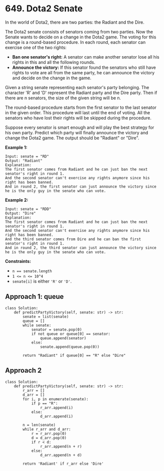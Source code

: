 # 649. Dota2 Senate

In the world of Dota2, there are two parties: the Radiant and the Dire.

The Dota2 senate consists of senators coming from two parties. Now the Senate wants to decide on a change in the Dota2 game. The voting for this change is a round-based procedure. In each round, each senator can exercise one of the two rights:

- **Ban one senator's right:** A senator can make another senator lose all his rights in this and all the following rounds.
- **Announce the victory:** If this senator found the senators who still have rights to vote are all from the same party, he can announce the victory and decide on the change in the game.

Given a string senate representing each senator's party belonging. The character 'R' and 'D' represent the Radiant party and the Dire party. Then if there are n senators, the size of the given string will be n.

The round-based procedure starts from the first senator to the last senator in the given order. This procedure will last until the end of voting. All the senators who have lost their rights will be skipped during the procedure.

Suppose every senator is smart enough and will play the best strategy for his own party. Predict which party will finally announce the victory and change the Dota2 game. The output should be "Radiant" or "Dire".


**Example 1:**

```
Input: senate = "RD"
Output: "Radiant"
Explanation: 
The first senator comes from Radiant and he can just ban the next senator's right in round 1. 
And the second senator can't exercise any rights anymore since his right has been banned. 
And in round 2, the first senator can just announce the victory since he is the only guy in the senate who can vote.
```

**Example 2:**

```
Input: senate = "RDD"
Output: "Dire"
Explanation: 
The first senator comes from Radiant and he can just ban the next senator's right in round 1. 
And the second senator can't exercise any rights anymore since his right has been banned. 
And the third senator comes from Dire and he can ban the first senator's right in round 1. 
And in round 2, the third senator can just announce the victory since he is the only guy in the senate who can vote.
```

**Constraints:**

- `n == senate.length`
- `1 <= n <= 10^4`
- `senate[i]` is either `'R'` or `'D'`.


## Approach 1: queue

```python3
class Solution:
    def predictPartyVictory(self, senate: str) -> str:
        senate = list(senate)
        queue = []
        while senate:
            senator = senate.pop(0)
            if not queue or queue[0] == senator:
                queue.append(senator)
            else:
                senate.append(queue.pop(0))

        return "Radiant" if queue[0] == "R" else "Dire"
```

## Approach 2

```python3
class Solution:
    def predictPartyVictory(self, senate: str) -> str:
        r_arr = []
        d_arr = []
        for i, p in enumerate(senate):
            if p == "R":
                r_arr.append(i)
            else:
                d_arr.append(i)

        n = len(senate)
        while r_arr and d_arr:
            r = r_arr.pop(0)
            d = d_arr.pop(0)
            if r < d:
                r_arr.append(n + r)
            else:
                d_arr.append(n + d)
                
        return 'Radiant' if r_arr else 'Dire'
```

